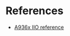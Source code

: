 # References

* [A936x IIO reference](https://wiki.analog.com/resources/tools-software/linux-drivers/iio-transceiver/ad9361)